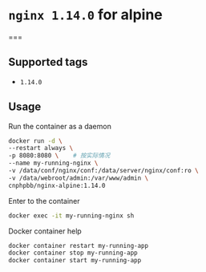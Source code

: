 # `nginx 1.14.0` for alpine
===

## Supported tags

* `1.14.0`

## Usage

Run the container as a daemon

```sh
docker run -d \
--restart always \
-p 8080:8080 \    # 按实际情况
--name my-running-nginx \
-v /data/conf/nginx/conf:/data/server/nginx/conf:ro \
-v /data/webroot/admin:/var/www/admin \
cnphpbb/nginx-alpine:1.14.0
```

Enter to the container

```sh
docker exec -it my-running-nginx sh
```

Docker container help

```sh
docker container restart my-running-app
docker container stop my-running-app
docker container start my-running-app
```

